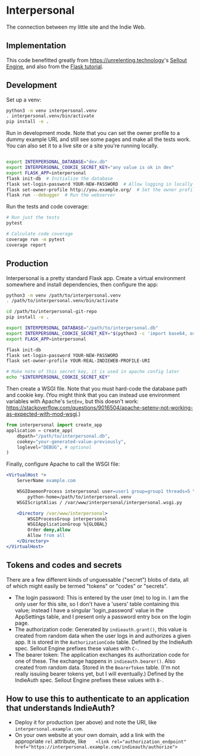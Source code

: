 # Interpersonal

The connection between my little site and the Indie Web.

## Implementation

This code benefitted greatly from <https://unrelenting.technology>'s
[Sellout Engine](https://github.com/unrelentingtech/sellout),
and also from the [Flask tutorial](https://flask.palletsprojects.com/en/2.0.x/tutorial/).

## Development

Set up a venv:

```sh
python3 -m venv interpersonal.venv
. interpersonal.venv/bin/activate
pip install -e .
```

Run in development mode.
Note that you can set the owner profile to a dummy example URL
and still see some pages and make all the tests work.
You can also set it to a live site or a site you're running locally.

```sh

export INTERPERSONAL_DATABASE="dev.db"
export INTERPERSONAL_COOKIE_SECRET_KEY="any value is ok in dev"
export FLASK_APP=interpersonal
flask init-db  # Initialize the database
flask set-login-password YOUR-NEW-PASSWORD  # Allow logging in locally
flask set-owner-profile http://you.example.org/  # Set the owner profile
flask run --debugger  # Run the webserver
```

Run the tests and code coverage:

```sh
# Run just the tests
pytest

# Calculate code coverage
coverage run -m pytest
coverage report
```

## Production

Interpersonal is a pretty standard Flask app.
Create a virtual environment somewhere and install dependencies,
then configure the app:

```sh
python3 -m venv /path/to/interpersonal.venv
. /path/to/interpersonal.venv/bin/activate

cd /path/to/interpersonal-git-repo
pip install -e .

export INTERPERSONAL_DATABASE="/path/to/interpersonal.db"
export INTERPERSONAL_COOKIE_SECRET_KEY="$(python3 -c 'import base64, os; print(base64.b64encode(os.urandom(32)).decode())')"
export FLASK_APP=interpersonal

flask init-db
flask set-login-password YOUR-NEW-PASSWORD
flask set-owner-profile YOUR-REAL-INDIEWEB-PROFILE-URI

# Make note of this secret key, it is used in apache config later
echo "$INTERPERSONAL_COOKIE_SECRET_KEY"
```

Then create a WSGI file.
Note that you must hard-code the database path and cookie key.
(You might think that you can instead use environment variables
with Apache's `SetEnv`, but this doesn't work:
<https://stackoverflow.com/questions/9016504/apache-setenv-not-working-as-expected-with-mod-wsgi>.)

```py
from interpersonal import create_app
application = create_app(
    dbpath="/path/to/interpersonal.db",
    cookey="your-generated-value-previously",
    loglevel="DEBUG", # optional
)
```

Finally, configure Apache to call the WSGI file:

```apache
<VirtualHost *>
    ServerName example.com

    WSGIDaemonProcess interpersonal user=user1 group=group1 threads=5 \
        python-home=/path/to/interpersonal.venv
    WSGIScriptAlias / /var/www/interpersonal/interpersonal.wsgi.py

    <Directory /var/www/interpersonal>
        WSGIProcessGroup interpersonal
        WSGIApplicationGroup %{GLOBAL}
        Order deny,allow
        Allow from all
    </Directory>
</VirtualHost>
```

## Tokens and codes and secrets

There are a few different kinds of unguessable ("secret") blobs of data,
all of which might easily be termed "tokens" or "codes" or "secrets".

* The login password: This is entered by the user (me) to log in.
    I am the only user for this site, so I don't have a 'users' table containing this value;
    instead I have a singular 'login_password' value in the AppSettings table,
    and I present only a password entry box on the login page.
* The authorization code: Generated by `indieauth.grant()`,
    this value is created from random data when the user logs in and authorizes a given app.
    It is stored in the `AuthorizationCode` table.
    Defined by the IndieAuth spec.
    Sellout Engine prefixes these values with `C-`.
* The bearer token: The application exchanges its authorization code for one of these.
    The exchange happens in `indieauth.bearer()`.
    Also created from random data.
    Stored in the `BearerToken` table.
    (I'm not really issuiing bearer tokens yet, but I will eventually.)
    Defined by the IndieAuth spec.
    Sellout Engine prefixes these values with `B-`.

## How to use this to authenticate to an application that understands IndieAuth?

* Deploy it for production (per above) and note the URI, like `interpersonal.example.com`.
* On your own website at your own domain, add a link with the appropriate `rel` attribute, like
    `   <link rel="authorization_endpoint" href="https://interpersonal.example.com/indieauth/authorize">`
